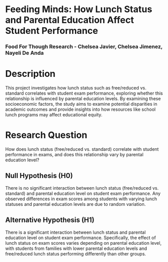 # Feeding Minds: How Lunch Status and Parental Education Affect Student Performance
### Food For Though Research - Chelsea Javier, Chelsea Jimenez, Nayeli De Anda

# Description
This project investigates how lunch status such as free/reduced vs. standard correlates with student exam performance, exploring whether this relationship is influenced by parental education levels. By examining these socioeconomic factors, the study aims to examine potential disparities in academic outcomes and provide insights into how resources like school lunch programs may affect educational equity.

# Research Question
How does lunch status (free/reduced vs. standard) correlate with student performance in exams, and does this relationship vary by parental education level?

## Null Hypothesis (H0)
There is no significant interaction between lunch status (free/reduced vs. standard) and parental education level on student exam performance. Any observed differences in exam scores among students with varying lunch statuses and parental education levels are due to random variation.

## Alternative Hypothesis (H1)
There is a significant interaction between lunch status and parental education level on student exam performance. Specifically, the effect of lunch status on exam scores varies depending on parental education level, with students from families with lower parental education levels and free/reduced lunch status performing differently than other groups.
